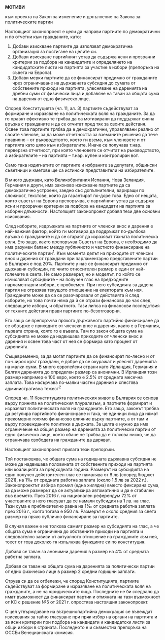 **МОТИВИ**

към проекта на Закон за изменение и допълнение на Закона за политическите партии

Настоящият законопроект е цели да направи партиите по демократични и по отчетни към гражданите, като:
1. Добави изискване партиите да използват демократична организация за постигане на целите си.
2. Добави изискване партийният устав да съдържа ясни и прозрачни критерии за подбора на кандидатите и определянето на кандидатските листи на партията за участие в избори (препоръка на съвета на Европа).
3. Добави мерки партиите да се финансират предимно от гражданите чрез ограничаване на държавната субсидия до сумата от собствените приходи на партията, улесняване на даренията на дребни суми от физически лица и добавяне на таван за общата сума на дарения от едно физическо лице.

Според Конституцията (чл. 11, ал. 3) партиите съдействуват за формиране и изразяване на политическата воля на гражданите. За да го правят ефективно те трябва да са мотивирани да поддържат силна връзка с гражданите и да се отчитат пред тях за своите действия. Освен това партиите трябва да е демократични, управлявани реално от своите членове, за да може отчетността за вземаните решения да тече правилно – от ръководството, което ги взема, към членовете и от партията като цяло към избирателите. Иначе се получава т.нар. перверзна отчетност, при която членовете се отчитат на ръководството, а избирателите – на партията – т.нар. купен и контролиран вот.

Само така издигнатите от партиите и избраните за депутати, общински съветници и кметове ще са истински представители на избирателите.

В много държави, като Великобритания Испания, Нова Зеландия, Германия и други, има законово изискване партиите да са демократично устроени, заедно със допълнителни, вариращи по сложност, текстове, които да гарантират по-доре това. Едно от нещата, които съветът на Европа препоръчва, е партийният устав да съдържа ясни и прозрачни критерии за подбора на кандидати на партията за изборни длъжности. Настоящият законопроект добавя тези две основни изисквания.

След изборите, издръжката на партиите от членски внос и дарения е най-важния фактор, който ги мотивира да поддръжат по-дълбока връзка с гражданите и да се стараят да изразяват тяхната политическа воля. Ето защо, както препоръчва Съветът на Европа, е необходимо да има разумен баланс между публичното и частното финансиране на политическите партии<sup>1</sup>. Към момента делът на приходите от членски внос и дарения от граждани при парламентарно представените партии в България е под 20%. Партиите у нас се финансират предимно от държавни субсидии, по чиито относителен размер е един от най-големите в света. Не само размерът, но и моделът, по който се изчисляват субсидиите – на получен глас на предходните парламентарни избори, е проблемен. При него субсидията за дадена партия не отразява текущото отношение на електората към нея. Гражданите може да са се разочаровали от действията ѝ след изборите, но това почти няма да ѝ се отрази финансово до чак след следващите избори, и обратното. Тази липса на финансови последствия от техните действия прави партиите по-безотговорни.

Ето защо се препоръчва прякото държавното партийно финансиране да се обвърже с приходите от членски внос и дарения, както е в Германия, първата страна, която го е въвела. Там по закон общата сума на субсидията не може да надвишава приходите от членски внос и дарения и освен това част от нея се формира като процент от даренията.

Същевременно, за да могат партиите да се финансират по-лесно и от по-широк кръг граждани, е добре да се окуражат и улеснят даренията на малки суми. В много европейски страни като Ирландия, Германия и Белгия даренията до определен размер са анонимни. В Ирландия този размер например е 100 евро, което е 2.5% от средната месечна заплата. Това насърчава по-малки частни дарения и спестява административна тежест<sup>2</sup>

Според чл. 11 Конституцията политическия живот в България се основа върху принипа на политическия плурализъм, а партиите формират и изразяват политическата воля на гражданите. Ето защо, законът трябва да регулира партийното финансиране и така, че единици лица да нямат прекомерно голямо финансово влияние върху партиите, а от там и върху провежданите политики в държата. За целта е нужно да има ограничение на общия размер на даренията за политически партии от едно физическо лице, което обаче не трябва да е толкова ниско, че да ограничава свободата на гражданите да даряват.

Настоящият законопроект прилага тези препоръки.

Той постановява, че общата сума на годишната държавна субсидия не може да надвишава половината от собствените приходи на партията или коалицията за предходната година. Размерът на субсидията на един получен действителен глас се намалява от 8 лв (според бюджет 2021), на 1‰ от средната работна заплата (около 1.5 лв за 2022 г.). Законопроектът избира промил (една хилядна) вместо фиксирана сума, за да може размерът да се актуализира автоматично и да е стабилен във времето. През 2016 г. на национален референдум 72% от участвалите в него гласуват да се намали субсидия на 1 лв. на глас. Тази сума е приблизително равна на 1‰ от средната работна заплата през 2016 г., която тогава е 950 лв. Размерът е около средния за света размер на пряко публично финансиране за партиите.

В случая важен е не толкова самият размер на субсидията на глас, а че общата сума е ограничена до обствените приходи на партията и следователно зависи от актуалното отношение на гражданите към нея, тоест от това доколко тя изпълнява функциите си по конституция.

Добавя се таван за анонимни дарения в размер на 4% от средната работна заплата.

Добавя се таван на общата сума на даренията за политически партии от едно физическо лице в размер 2 средни годишни заплати.

Струва си да се отбележи, че според Конституцията, партиите съдействуват за формиране и изразяване на политическата воля на гражданите, а не на юридическите лица. Последните не би следвало да имат възможност да финансират партии и отмяната на тази възможност от КС с решение №5 от 2021 г. опростява настоящия законопроект.

С цел утвърждаване на вътрешнопартийна демокрация се въвеждат изисквания за тайно гласуване при пряк избор на органи на партията и за ясни критерии при подбора на кандидати и кандидатски листи за общи избори в страната. Последното е и съвместна препоръка на ОССЕи Венецианската комисия.
